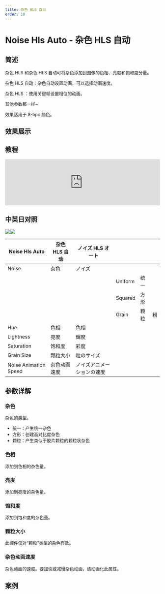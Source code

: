 ```yaml
---
title: 杂色 HLS 自动
order: 10
---
```


# Noise Hls Auto - 杂色 HLS 自动

## 简述

杂色 HLS 和杂色 HLS 自动可将杂色添加到图像的色相、亮度和饱和度分量。

杂色 HLS 自动：杂色自动设置动画，可以选择动画速度。

杂色 HLS ：使用关键帧设置相位的动画。

其他参数都一样~

效果适用于 8-bpc 颜色。

## 效果展示

## 教程

<iframe src="https://player.bilibili.com/player.html?bvid=BV1e34y1X7Vj&page=36&high_quality=1" width="100%" allowfullscreen="allowfullscreen" frameborder="0"></iframe>

## 中英日对照

![](https://cdn.yuelili.com/20220103224820.png)![](https://cdn.yuelili.com/20220103224823.png)

| Noise Hls Auto        | 杂色 HLS 自动 | ノイズ HLS オート          |         |      |     |
| --------------------- | ------------- | -------------------------- | ------- | ---- | --- |
| Noise                 | 杂色          | ノイズ                     |         |      |     |
|                       |               |                            | Uniform | 统一 |     |
|                       |               |                            | Squared | 方形 |     |
|                       |               |                            | Grain   | 颗粒 | 粉  |
| Hue                   | 色相          | 色相                       |         |      |     |
| Lightness             | 亮度          | 輝度                       |         |      |     |
| Saturation            | 饱和度        | 彩度                       |         |      |     |
| Grain Size            | 颗粒大小      | 粒のサイズ                 |         |      |     |
| Noise Animation Speed | 杂色动画速度  | ノイズアニメーションの速度 |         |      |

## 参数详解

### 杂色

杂色的类型。

- 统一：产生统一杂色
- 方形：创建高对比度杂色
- 颗粒：产生类似于胶片颗粒的颗粒状杂色

### 色相

添加到色相的杂色量。

### 亮度

添加到亮度的杂色量。

### 饱和度

添加到饱和度的杂色量。

### 颗粒大小

此控件仅对“颗粒”类型的杂色有效。

### 杂色动画速度

杂色动画的速度。要加快或减慢杂色动画，请动画化此属性。

## 案例
